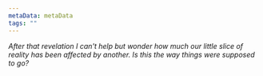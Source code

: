 ```yaml
---
metaData: metaData
tags: ""
---
```


*After that revelation I can't help but wonder how much our little slice of reality has been affected by another. Is this the way things were supposed to go?*